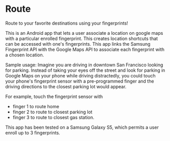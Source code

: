 # Route
Route to your favorite destinations using your fingerprints!

This is an Android app that lets a user associate a location on google maps with a particular enrolled fingerprint.
This creates location shortcuts that can be accessed with one's fingerprints. 
This app links the Samsung Fingerprint API with the Google Maps API to associate each fingerprint with a chosen location.

Sample usage:
Imagine you are driving in downtown San Francisco looking for parking. Instead of taking your eyes off the street and look for parking in Google Maps on your phone while driving distractedly, you could touch your phone's fingerprint sensor with a pre-programmed finger and the driving directions to the closest parking lot would appear.

For example, touch the fingerprint sensor with 
  - finger 1 to route home
  - finger 2 to route to closest parking lot
  - finger 3 to route to closest gas station.
  
This app has been tested on a Samsung Galaxy S5, which permits a user enroll up to 3 fingerprints. 
